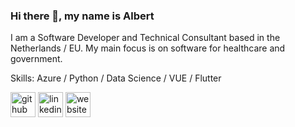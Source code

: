 ### Hi there 👋, my name is Albert

I am a Software Developer and Technical Consultant based in the Netherlands / EU. My main focus is on software for healthcare and government.

Skills: Azure / Python / Data Science / VUE / Flutter

[<img src='https://cdn.jsdelivr.net/npm/simple-icons@3.0.1/icons/github.svg' alt='github' height='40'>](https://github.com/albertsikkema)  [<img src='https://cdn.jsdelivr.net/npm/simple-icons@3.0.1/icons/linkedin.svg' alt='linkedin' height='40'>](https://www.linkedin.com/in//albert-sikkema/)  [<img src='https://cdn.jsdelivr.net/npm/simple-icons@3.0.1/icons/icloud.svg' alt='website' height='40'>](https://www.albertsikkema.com)  



